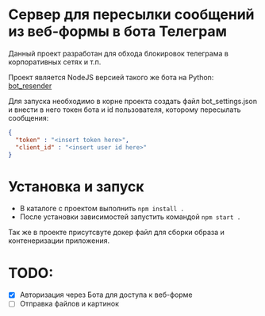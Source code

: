 # Сервер для пересылки сообщений из веб-формы в бота Телеграм

Данный проект разработан для обхода блокировок телеграма в корпоративных сетях и т.п.

Проект является NodeJS версией такого же бота на Python: [bot_resender](https://github.com/Kokorev92/bot_resender)

Для запуска необходимо в корне проекта создать файл bot_settings.json и внести в него токен бота и id пользователя, которому пересылать сообщения:

```json
{
  "token" : "<insert token here>",
  "client_id" : "<insert user id here>"
}
```

# Установка и запуск
 
 - В каталоге с проектом выполнить `npm install .`
 - После установки зависимостей запустить командой `npm start .`

 Так же в проекте присутсвуте докер файл для сборки образа и контенеризации приложения.

# TODO:

 - [x] Авторизация через Бота для доступа к веб-форме
 - [ ] Отправка файлов и картинок
